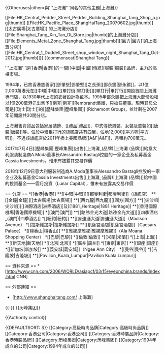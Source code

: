 {{Otheruses|other=與'''上海灘'''同名的其他主題|上海灘}}

[[File:HK_Central_Pedder_Street_Pedder_Building_Shanghai_Tang_Shop_a.jpg|thumb]]
[[File:HK_Pacific_Place_ShangHaiTang_20070602.jpg|thumb]][[太古廣場|太古廣場]]
的上海灘分店]]
[[File:Shanghai_Tang_Xin_Tan_Di_Store.jpg|thumb]]的上海灘分店]]
[[File:Elements_Metal_Zone_Shanghai_Tang.jpg|thumb]][[圓方|圓方]]的上海灘分店]]
[[File:HK_Central_1_Duddell_Street_shop_window_night_Shanghai_Tang_Oct-2012.jpg|thumb]]]]
{{commonscat|Shanghai Tang}}

'''上海灘'''是[[香港|香港]]的一間[[中國|中國]]傳統[[服裝|服裝]]品牌，主力於高檔市場。

1994年，已故香港慈善家[[鄧肇堅|鄧肇堅]]之長孫[[鄧永鏘|鄧永鏘]]，以1億2,000萬港元在[[中環|中環]][[畢打街|畢打街]][[畢打行|畢打行]]開設首間上海灘專門店，以1930年代上海的衣著設計為藍本。1995年鄧永鏘把上海灘大部份股權以1億200萬港元出售予[[南非|南非]]Rembrandt集團，只擔任董事。現時其母公司是[[瑞士|瑞士]]的[[歷峰集團|歷峰集團]] (Richemont Group)，並計劃在2007年前開設共30間分店。

上海灘售賣貨品包括家居裝飾、[[禮品|禮品]]、中式傳統男裝、女裝及童裝如[[唐裝|唐裝]]等。位於中環畢打行的旗艦店共有四層，佔地12,000[[平方呎|平方呎]]。不過該旗艦店於2011年換上美國品牌[[A&F|A&F]]，月租約700萬元。

2017年7月4日[[歷峰集團|歷峰集團]]出售[[上海灘_(品牌)|上海灘 (品牌)]]給意大利服装制造商A.Moda董事长Alessandro Bastagli控股的一家企业及私募基金Cassia Investments，惟未有披露其交易作價

2018年12月9日意大利服装制造商A.Moda董事长Alessandro Bastagli控股的一家企业及私募基金Cassia Investments出售[[上海灘_(品牌)|上海灘 (品牌)]]給中國的投資基金——雲月投資（Lunar Capital），惟未有披露其交易作價

== 分店 ==
*[[香港|香港]]
**[[中環|中環]][[都爹利街|都爹利街]]（旗艦店）
**[[金鐘|金鐘]][[太古廣場|太古廣場]]
**[[西九龍|西九龍]][[圓方|圓方]]
**[[尖沙咀|尖沙咀]][[洲際酒店|洲際酒店]]及[[1881_Heritage|1881 Heritage]]
**[[香港國際機場|香港國際機場]]
*[[澳門|澳門]]
**[[路氹金光大道|路氹金光大道]][[四季酒店_(澳門)|四季酒店]]
*[[紐約|紐約]]
**[[麥迪遜大道|麥迪遜大道]]（Madison Avenue）
*[[拉斯維加斯|拉斯維加斯]]
**[[凱薩宮酒店|凱薩宮酒店]]（Caesars Palace）
*[[檀香山|檀香山]]
**[[雅挪摩雅挪|雅挪摩雅挪]]（Ala Moana Shopping Center）
*[[巴黎|巴黎]]
*[[倫敦|倫敦]]
*[[米蘭|米蘭]]
*[[上海|上海]]
**[[新天地|新天地]]
*[[北京|北京]]
*[[廣州|廣州]]
*[[東京|東京]]
**[[銀座|銀座]]
*[[新加坡|新加坡]]
**[[義安城|義安城]]（Ngee Ann City）
*[[曼谷|曼谷]]
*[[吉隆坡|吉隆坡]]
**[[Pavilion_Kuala_Lumpur|Pavilion Kuala Lumpur]]

== 資料來源 ==
*[http://www.cnn.com/2006/WORLD/asiapcf/03/15/eyeonchina.brands/index.html CNN]

== 外部連結 ==
* [http://www.shanghaitang.com/ 上海灘]

{{-}}
{{历峰集团}}

{{Authority control}}

{{DEFAULTSORT: S}}
[[Category:高級時尚品牌|Category:高級時尚品牌]]
[[Category:香港公司|Category:香港公司]]
[[Category:香港時裝品牌|Category:香港時裝品牌]]
[[Category:历峰集团|Category:历峰集团]]
[[Category:1994年成立的公司|Category:1994年成立的公司]]